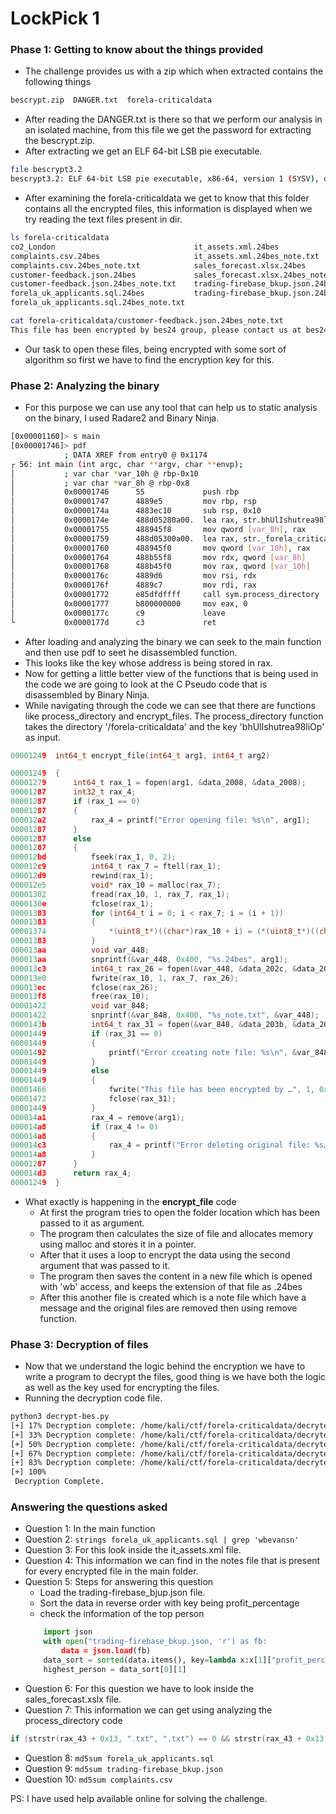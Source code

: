 # LockPick 1

### Phase 1: Getting to know about the things provided
- The challenge provides us with a zip which when extracted contains the following things
```sh
bescrypt.zip  DANGER.txt  forela-criticaldata
```
- After reading the DANGER.txt is there so that we perform our analysis in an isolated machine, from this file we get the password for extracting the bescrypt.zip.
- After extracting we get an ELF 64-bit LSB pie executable.
```sh
file bescrypt3.2                                                                                              
bescrypt3.2: ELF 64-bit LSB pie executable, x86-64, version 1 (SYSV), dynamically linked, interpreter /lib64/ld-linux-x86-64.so.2, BuildID[sha1]=2b6eafade391d7be39a8aff0d2e3a60aa8b6a4c2, for GNU/Linux 3.2.0, not stripped
```
- After examining the forela-criticaldata we get to know that this folder contains all the encrypted files, this information is displayed when we try reading the text files present in dir.
```sh
ls forela-criticaldata 
co2_London                               it_assets.xml.24bes
complaints.csv.24bes                     it_assets.xml.24bes_note.txt
complaints.csv.24bes_note.txt            sales_forecast.xlsx.24bes
customer-feedback.json.24bes             sales_forecast.xlsx.24bes_note.txt
customer-feedback.json.24bes_note.txt    trading-firebase_bkup.json.24bes
forela_uk_applicants.sql.24bes           trading-firebase_bkup.json.24bes_note.txt
forela_uk_applicants.sql.24bes_note.txt

cat forela-criticaldata/customer-feedback.json.24bes_note.txt 
This file has been encrypted by bes24 group, please contact us at bes24@protonmail.com to discuss payment for us providing you the decryption software..
```
- Our task to open these files, being encrypted with some sort of algorithm so first we have to find the encryption key for this.

### Phase 2: Analyzing the binary
- For this purpose we can use any tool that can help us to static analysis on the binary, I used Radare2 and Binary Ninja.
```sh
[0x00001160]> s main
[0x00001746]> pdf
            ; DATA XREF from entry0 @ 0x1174
┌ 56: int main (int argc, char **argv, char **envp);
│           ; var char *var_10h @ rbp-0x10
│           ; var char *var_8h @ rbp-0x8
│           0x00001746      55             push rbp
│           0x00001747      4889e5         mov rbp, rsp
│           0x0000174a      4883ec10       sub rsp, 0x10
│           0x0000174e      488d05280a00.  lea rax, str.bhUlIshutrea98liOp ; 0x217d ; "bhUlIshutrea98liOp"
│           0x00001755      488945f8       mov qword [var_8h], rax
│           0x00001759      488d05300a00.  lea rax, str._forela_criticaldata_ ; 0x2190 ; "/forela-criticaldata/"
│           0x00001760      488945f0       mov qword [var_10h], rax
│           0x00001764      488b55f8       mov rdx, qword [var_8h]
│           0x00001768      488b45f0       mov rax, qword [var_10h]
│           0x0000176c      4889d6         mov rsi, rdx                ; int64_t arg2
│           0x0000176f      4889c7         mov rdi, rax                ; char *arg1
│           0x00001772      e85dfdffff     call sym.process_directory
│           0x00001777      b800000000     mov eax, 0
│           0x0000177c      c9             leave
└           0x0000177d      c3             ret
```
- After loading and analyzing the binary we can seek to the main function and then use pdf to seet he disassembled function.
- This looks like the key whose address is being stored in rax.
- Now for getting a little better view of the functions that is being used in the code we are going to look at the C Pseudo code that is disassembled by Binary Ninja.
- While navigating through the code we can see that there are functions like process_directory and encrypt_files. The process_directory function takes the directory '/forela-criticaldata' and the key 'bhUlIshutrea98liOp' as input.
``` c
00001249  int64_t encrypt_file(int64_t arg1, int64_t arg2)

00001249  {
00001279      int64_t rax_1 = fopen(arg1, &data_2008, &data_2008);
00001287      int32_t rax_4;
00001287      if (rax_1 == 0)
00001287      {
000012a2          rax_4 = printf("Error opening file: %s\n", arg1);
00001287      }
00001287      else
00001287      {
000012bd          fseek(rax_1, 0, 2);
000012c9          int64_t rax_7 = ftell(rax_1);
000012d9          rewind(rax_1);
000012e5          void* rax_10 = malloc(rax_7);
00001302          fread(rax_10, 1, rax_7, rax_1);
0000130e          fclose(rax_1);
00001383          for (int64_t i = 0; i < rax_7; i = (i + 1))
00001383          {
00001374              *(uint8_t*)((char*)rax_10 + i) = (*(uint8_t*)((char*)rax_10 + i) ^ *(uint8_t*)(arg2 + (COMBINE(0, i) % strlen(arg2))));
00001383          }
000013aa          void var_448;
000013aa          snprintf(&var_448, 0x400, "%s.24bes", arg1);
000013c3          int64_t rax_26 = fopen(&var_448, &data_202c, &data_202c);
000013e0          fwrite(rax_10, 1, rax_7, rax_26);
000013ec          fclose(rax_26);
000013f8          free(rax_10);
00001422          void var_848;
00001422          snprintf(&var_848, 0x400, "%s_note.txt", &var_448);
0000143b          int64_t rax_31 = fopen(&var_848, &data_203b, &data_203b);
00001449          if (rax_31 == 0)
00001449          {
00001492              printf("Error creating note file: %s\n", &var_848);
00001449          }
00001449          else
00001449          {
00001466              fwrite("This file has been encrypted by …", 1, 0x99, rax_31);
00001472              fclose(rax_31);
00001449          }
000014a1          rax_4 = remove(arg1);
000014a8          if (rax_4 != 0)
000014a8          {
000014c3              rax_4 = printf("Error deleting original file: %s…", arg1);
000014a8          }
00001287      }
000014d3      return rax_4;
00001249  }

```

- What exactly is happening in the **encrypt_file** code
    - At first the program tries to open the folder location which has been passed to it as argument.
    - The program then calculates the size of file and allocates memory using malloc and stores it in a pointer.
    - After that it uses a loop to encrypt the data using the second argument that was passed to it.
    - The program then saves the content in a new file which is opened with 'wb' access, and keeps the extension of that file as .24bes
    - After this another file is created which is a note file which have a message and the original files are removed then using remove function.

### Phase 3: Decryption of files
- Now that we understand the logic behind the encryption we have to write a program to decrypt the files, good thing is we have both the logic as well as the key used for encrypting the files.
- Running the decryption code file.
```sh
python3 decrypt-bes.py     
[+] 17% Decryption complete: /home/kali/ctf/forela-criticaldata/decryted_files/it_assets.xml
[+] 33% Decryption complete: /home/kali/ctf/forela-criticaldata/decryted_files/forela_uk_applicants.sql
[+] 50% Decryption complete: /home/kali/ctf/forela-criticaldata/decryted_files/complaints.csv
[+] 67% Decryption complete: /home/kali/ctf/forela-criticaldata/decryted_files/sales_forecast.xlsx
[+] 83% Decryption complete: /home/kali/ctf/forela-criticaldata/decryted_files/customer-feedback.json
[+] 100%
 Decryption Complete.
```
### Answering the questions asked
- Question 1: In the main function
- Question 2: `strings forela_uk_applicants.sql | grep 'wbevansn'`
- Question 3: For this look inside the it_assets.xml file.
- Question 4: This information we can find in the notes file that is present for every encrypted file in the main folder.
- Question 5: Steps for answering this question
    - Load the trading-firebase_bjup.json file.
    - Sort the data in reverse order with key being profit_percentage
    - check the information of the top person
    ```python
        import json
        with open("trading-firebase_bkup.json, 'r') as fb:
            data = json.load(fb)
        data_sort = sorted(data.items(), key=lambda x:x[1]["profit_percentage"], reverse=True)
        highest_person = data_sort[0][1]
    ```
- Question 6: For this question we have to look inside the sales_forecast.xslx file.
- Question 7: This information we can get using analyzing the process_directory code
```c
if (strstr(rax_43 + 0x13, ".txt", ".txt") == 0 && strstr(rax_43 + 0x13, ".sql", ".sql") == 0 && strstr(rax_43 + 0x13, ".pdf", ".pdf") == 0 && strstr(rax_43 + 0x13, ".docx", ".docx") == 0 && strstr(rax_43 + 0x13, ".xlsx", ".xlsx") == 0 && strstr(rax_43 + 0x13, ".csv", ".csv") == 0 && strstr(rax_43 + 0x13, ".json", ".json") == 0 && strstr(rax_43 + 0x13, ".xml", ".xml") == 0)
```
- Question 8: `md5sum forela_uk_applicants.sql`
- Question 9: `md5sum trading-firebase_bkup.json`
- Question 10: `md5sum complaints.csv`

PS: I have used help available online for solving the challenge.
